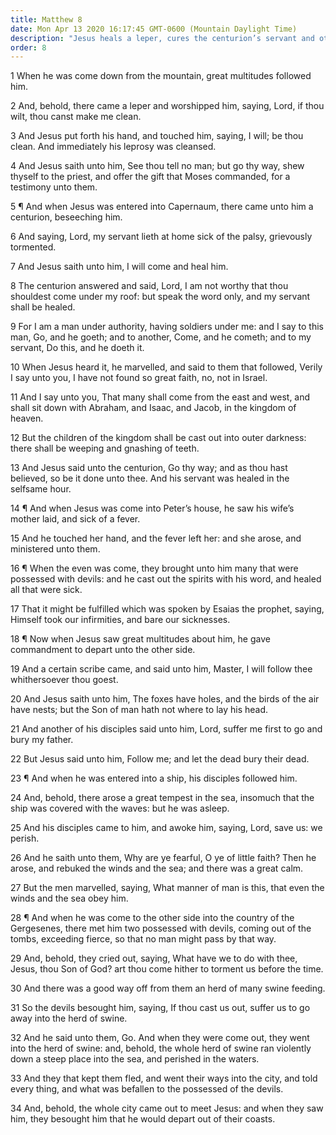 ```yaml
---
title: Matthew 8
date: Mon Apr 13 2020 16:17:45 GMT-0600 (Mountain Daylight Time)
description: "Jesus heals a leper, cures the centurion’s servant and others, stills the tempest, and casts out devils—The devils enter a herd of swine."
order: 8
---
```


1 When he was come down from the mountain, great multitudes followed him.

2 And, behold, there came a leper and worshipped him, saying, Lord, if thou wilt, thou canst make me clean.

3 And Jesus put forth his hand, and touched him, saying, I will; be thou clean. And immediately his leprosy was cleansed.

4 And Jesus saith unto him, See thou tell no man; but go thy way, shew thyself to the priest, and offer the gift that Moses commanded, for a testimony unto them.

5 ¶ And when Jesus was entered into Capernaum, there came unto him a centurion, beseeching him.

6 And saying, Lord, my servant lieth at home sick of the palsy, grievously tormented.

7 And Jesus saith unto him, I will come and heal him.

8 The centurion answered and said, Lord, I am not worthy that thou shouldest come under my roof: but speak the word only, and my servant shall be healed.

9 For I am a man under authority, having soldiers under me: and I say to this man, Go, and he goeth; and to another, Come, and he cometh; and to my servant, Do this, and he doeth it.

10 When Jesus heard it, he marvelled, and said to them that followed, Verily I say unto you, I have not found so great faith, no, not in Israel.

11 And I say unto you, That many shall come from the east and west, and shall sit down with Abraham, and Isaac, and Jacob, in the kingdom of heaven.

12 But the children of the kingdom shall be cast out into outer darkness: there shall be weeping and gnashing of teeth.

13 And Jesus said unto the centurion, Go thy way; and as thou hast believed, so be it done unto thee. And his servant was healed in the selfsame hour.

14 ¶ And when Jesus was come into Peter’s house, he saw his wife’s mother laid, and sick of a fever.

15 And he touched her hand, and the fever left her: and she arose, and ministered unto them.

16 ¶ When the even was come, they brought unto him many that were possessed with devils: and he cast out the spirits with his word, and healed all that were sick.

17 That it might be fulfilled which was spoken by Esaias the prophet, saying, Himself took our infirmities, and bare our sicknesses.

18 ¶ Now when Jesus saw great multitudes about him, he gave commandment to depart unto the other side.

19 And a certain scribe came, and said unto him, Master, I will follow thee whithersoever thou goest.

20 And Jesus saith unto him, The foxes have holes, and the birds of the air have nests; but the Son of man hath not where to lay his head.

21 And another of his disciples said unto him, Lord, suffer me first to go and bury my father.

22 But Jesus said unto him, Follow me; and let the dead bury their dead.

23 ¶ And when he was entered into a ship, his disciples followed him.

24 And, behold, there arose a great tempest in the sea, insomuch that the ship was covered with the waves: but he was asleep.

25 And his disciples came to him, and awoke him, saying, Lord, save us: we perish.

26 And he saith unto them, Why are ye fearful, O ye of little faith? Then he arose, and rebuked the winds and the sea; and there was a great calm.

27 But the men marvelled, saying, What manner of man is this, that even the winds and the sea obey him.

28 ¶ And when he was come to the other side into the country of the Gergesenes, there met him two possessed with devils, coming out of the tombs, exceeding fierce, so that no man might pass by that way.

29 And, behold, they cried out, saying, What have we to do with thee, Jesus, thou Son of God? art thou come hither to torment us before the time.

30 And there was a good way off from them an herd of many swine feeding.

31 So the devils besought him, saying, If thou cast us out, suffer us to go away into the herd of swine.

32 And he said unto them, Go. And when they were come out, they went into the herd of swine: and, behold, the whole herd of swine ran violently down a steep place into the sea, and perished in the waters.

33 And they that kept them fled, and went their ways into the city, and told every thing, and what was befallen to the possessed of the devils.

34 And, behold, the whole city came out to meet Jesus: and when they saw him, they besought him that he would depart out of their coasts.
